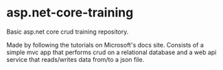 # asp.net-core-training

Basic asp.net core crud training repository. 

Made by following the tutorials on Microsoft's docs site. Consists of a simple mvc app that performs crud on a relational database and a web api service that reads/writes data from/to a json file.
